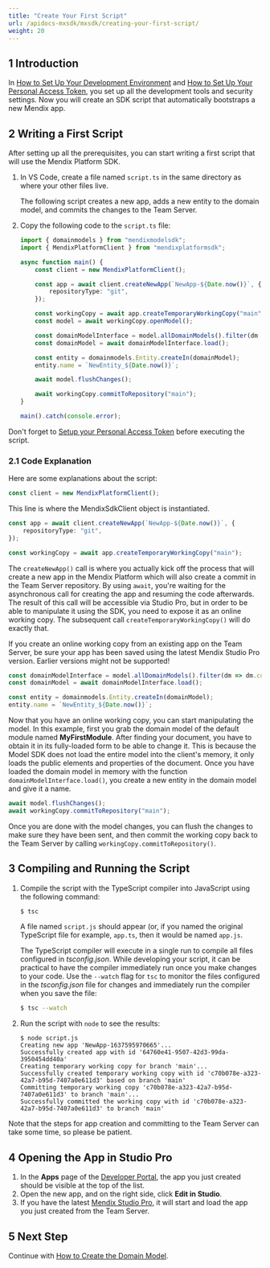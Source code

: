 ```yaml
---
title: "Create Your First Script"
url: /apidocs-mxsdk/mxsdk/creating-your-first-script/
weight: 20
---
```


## 1 Introduction

In [How to Set Up Your Development Environment](/apidocs-mxsdk/mxsdk/setting-up-your-development-environment/) and [How to Set Up Your Personal Access Token](/apidocs-mxsdk/mxsdk/setup-your-pat/), you set up all the development tools and security settings. Now you will create an SDK script that automatically bootstraps a new Mendix app.

## 2 Writing a First Script

After setting up all the prerequisites, you can start writing a first script that will use the Mendix Platform SDK.

1. In VS Code, create a file named `script.ts` in the same directory as where your other files live.

    The following script creates a new app, adds a new entity to the domain model, and commits the changes to the Team Server.
2. Copy the following code to the  `script.ts` file:

    ```ts
    import { domainmodels } from "mendixmodelsdk";
    import { MendixPlatformClient } from "mendixplatformsdk";

    async function main() {
        const client = new MendixPlatformClient();

        const app = await client.createNewApp(`NewApp-${Date.now()}`, {
            repositoryType: "git",
        });

        const workingCopy = await app.createTemporaryWorkingCopy("main");
        const model = await workingCopy.openModel();

        const domainModelInterface = model.allDomainModels().filter(dm => dm.containerAsModule.name === "MyFirstModule")[0];
        const domainModel = await domainModelInterface.load();

        const entity = domainmodels.Entity.createIn(domainModel);
        entity.name = `NewEntity_${Date.now()}`;

        await model.flushChanges();

        await workingCopy.commitToRepository("main");
    }

    main().catch(console.error);
    ```

Don't forget to [Setup your Personal Access Token](/apidocs-mxsdk/mxsdk/setup-your-pat/) before executing the script.

### 2.1 Code Explanation

Here are some explanations about the script:

```ts
const client = new MendixPlatformClient();
```

This line is where the MendixSdkClient object is instantiated.

```ts
const app = await client.createNewApp(`NewApp-${Date.now()}`, {
    repositoryType: "git",
});

const workingCopy = await app.createTemporaryWorkingCopy("main");
```

The `createNewApp()` call is where you actually kick off the process that will create a new app in the Mendix Platform which will also create a commit in the Team Server repository. By using `await`, you're waiting for the asynchronous call for creating the app and resuming the code afterwards. The result of this call will be accessible via Studio Pro, but in order to be able to manipulate it using the SDK, you need to expose it as an online working copy. The subsequent call `createTemporaryWorkingCopy()` will do exactly that.

If you create an online working copy from an existing app on the Team Server, be sure your app has been saved using the latest Mendix Studio Pro version. Earlier versions might not be supported!

```ts
const domainModelInterface = model.allDomainModels().filter(dm => dm.containerAsModule.name === "MyFirstModule")[0];
const domainModel = await domainModelInterface.load();

const entity = domainmodels.Entity.createIn(domainModel);
entity.name = `NewEntity_${Date.now()}`;
```

Now that you have an online working copy, you can start manipulating the model. In this example, first you grab the domain model of the default module named **MyFirstModule**. After finding your document, you have to obtain it in its fully-loaded form to be able to change it. This is because the Model SDK does not load the entire model into the client's memory, it only loads the public elements and properties of the document. Once you have loaded the domain model in memory with the function `domainModelInterface.load()`, you create a new entity in the domain model and give it a name.

```ts
await model.flushChanges();
await workingCopy.commitToRepository("main");
```

Once you are done with the model changes, you can flush the changes to make sure they have been sent, and then commit the working copy back to the Team Server by calling `workingCopy.commitToRepository()`.

## 3 Compiling and Running the Script

1. Compile the script with the TypeScript compiler into JavaScript using the following command:

    ```bash {linenos=false}
    $ tsc
    ```

    A file named `script.js` should appear (or, if you named the original TypeScript file for example, `app.ts`, then it would be named `app.js`.

    The TypeScript compiler will execute in a single run to compile all files configured in *tsconfig.json*. While developing your script, it can be practical to have the compiler immediately run once you make changes to your code. Use the `--watch` flag for `tsc` to monitor the files configured in the *tsconfig.json* file for changes and immediately run the compiler when you save the file:

    ```bash {linenos=false}
    $ tsc --watch
    ```

2. Run the script with `node` to see the results:

    ```text
    $ node script.js
    Creating new app 'NewApp-1637595970665'...
    Successfully created app with id '64760e41-9507-42d3-99da-3950454dd40a'
    Creating temporary working copy for branch 'main'...
    Successfully created temporary working copy with id 'c70b078e-a323-42a7-b95d-7407a0e611d3' based on branch 'main'
    Committing temporary working copy 'c70b078e-a323-42a7-b95d-7407a0e611d3' to branch 'main'...
    Successfully committed the working copy with id 'c70b078e-a323-42a7-b95d-7407a0e611d3' to branch 'main'
    ```

Note that the steps for app creation and committing to the Team Server can take some time, so please be patient.

## 4 Opening the App in Studio Pro

1. In the **Apps** page of the [Developer Portal](https://sprintr.home.mendix.com/), the app you just created should be visible at the top of the list.
2. Open the new app, and on the right side, click **Edit in Studio**.
3. If you have the latest [Mendix Studio Pro](https://marketplace.mendix.com/link/studiopro/), it will start and load the app you just created from the Team Server.

## 5 Next Step

Continue with [How to Create the Domain Model](/apidocs-mxsdk/mxsdk/creating-the-domain-model/).
